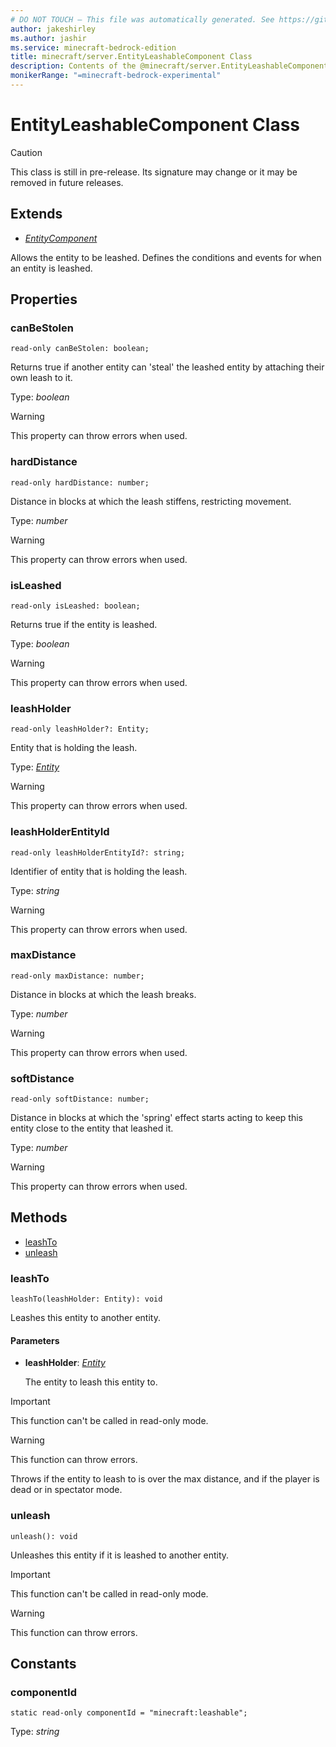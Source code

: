 ```yaml
---
# DO NOT TOUCH — This file was automatically generated. See https://github.com/mojang/minecraftapidocsgenerator to modify descriptions, examples, etc.
author: jakeshirley
ms.author: jashir
ms.service: minecraft-bedrock-edition
title: minecraft/server.EntityLeashableComponent Class
description: Contents of the @minecraft/server.EntityLeashableComponent class.
monikerRange: "=minecraft-bedrock-experimental"
---
```

# EntityLeashableComponent Class

> [!CAUTION]
> This class is still in pre-release.  Its signature may change or it may be removed in future releases.

## Extends
- [*EntityComponent*](EntityComponent.md)

Allows the entity to be leashed. Defines the conditions and events for when an entity is leashed.

## Properties

### **canBeStolen**
`read-only canBeStolen: boolean;`

Returns true if another entity can 'steal' the leashed entity by attaching their own leash to it.

Type: *boolean*

> [!WARNING]
> This property can throw errors when used.

### **hardDistance**
`read-only hardDistance: number;`

Distance in blocks at which the leash stiffens, restricting movement.

Type: *number*

> [!WARNING]
> This property can throw errors when used.

### **isLeashed**
`read-only isLeashed: boolean;`

Returns true if the entity is leashed.

Type: *boolean*

> [!WARNING]
> This property can throw errors when used.

### **leashHolder**
`read-only leashHolder?: Entity;`

Entity that is holding the leash.

Type: [*Entity*](Entity.md)

> [!WARNING]
> This property can throw errors when used.

### **leashHolderEntityId**
`read-only leashHolderEntityId?: string;`

Identifier of entity that is holding the leash.

Type: *string*

> [!WARNING]
> This property can throw errors when used.

### **maxDistance**
`read-only maxDistance: number;`

Distance in blocks at which the leash breaks.

Type: *number*

> [!WARNING]
> This property can throw errors when used.

### **softDistance**
`read-only softDistance: number;`

Distance in blocks at which the 'spring' effect starts acting to keep this entity close to the entity that leashed it.

Type: *number*

> [!WARNING]
> This property can throw errors when used.

## Methods
- [leashTo](#leashto)
- [unleash](#unleash)

### **leashTo**
`
leashTo(leashHolder: Entity): void
`

Leashes this entity to another entity.

#### **Parameters**
- **leashHolder**: [*Entity*](Entity.md)
  
  The entity to leash this entity to.

> [!IMPORTANT]
> This function can't be called in read-only mode.

> [!WARNING]
> This function can throw errors.
>
> Throws if the entity to leash to is over the max distance, and if the player is dead or in spectator mode.

### **unleash**
`
unleash(): void
`

Unleashes this entity if it is leashed to another entity.

> [!IMPORTANT]
> This function can't be called in read-only mode.

> [!WARNING]
> This function can throw errors.

## Constants

### **componentId**
`static read-only componentId = "minecraft:leashable";`

Type: *string*
